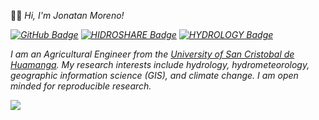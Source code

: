 
👨‍💻 <i> Hi, I'm Jonatan Moreno!</a>
<!--
<h1 align="center">
    <img src="https://readme-typing-svg.herokuapp.com/?font=Righteous&size=35&center=true&vCenter=true&width=500&height=50&duration=3000&lines=Hi+There!+👋;+I'm+Jonatan+Moreno!;" />
</h1>

<!--
👨‍💻 <i> Hi, I'm Jonatan Moreno!</a>
-->
<!--
<!--
  <img src="https://media.giphy.com/media/hvRJCLFzcasrR4ia7z/giphy.gif" width="30"></h1>
-->
<!--
[![GitHub Badge](https://img.shields.io/github/followers/giswqs?style=social)](https://github.com/giswqs?tab=followers)
[![LinkedIn Badge](https://img.shields.io/badge/My-LinkedIn-blue)](https://www.linkedin.com/in/jonatan-moreno-03417b264/)
-->
[![GitHub Badge](https://img.shields.io/badge/My-GitHub-white)](https://github.com/jonatanmoreno777)
[![HIDROSHARE Badge](https://img.shields.io/badge/HIDRO-SHARE-green)](https://www.hydroshare.org/resource/9e6676d17c854e4f8dff4dcedf8f97cb/)
[![HYDROLOGY Badge](https://img.shields.io/badge/CRAN-HYDRO-cyan)](https://cran.r-project.org/web/views/Hydrology.html)

I am an Agricultural Engineer from the [University of San Cristobal de Huamanga](https://enlinea.unsch.edu.pe/). My research interests include hydrology, hydrometeorology, geographic information science (GIS), and climate change. I am open minded for reproducible research.

 <a href="mailto:elmermorenovillafuerte@gmail.com?subject=[GitHub]%20🔥%20Prise%20de%20contact&Jonatan=Moreno%20Stan%2C%0A%0AJe%20viens%20vers%20toi%20aujourd%27hui%20apr%C3%A8s%20avoir%20vu%20ton%20profil%20GitHub%20pour%20..."><img src="https://img.shields.io/badge/e‑mail-D14836.svg?style=for-the-badge&logo=GMail&logoColor=white"/></a>
<!--
---
## 🛠️ My Favorite Tools
<code><a href="https://www.python.org/" target="_blank"><img height="45" src="https://www.vectorlogo.zone/logos/python/python-ar21.svg"></a></code>
        <code><a href="https://jupyter.org/" target="_blank"><img height="45" src="https://www.vectorlogo.zone/logos/jupyter/jupyter-ar21.svg"></a></code>
        <code><a href="https://numpy.org/" target="_blank"><img height="45" src="https://www.vectorlogo.zone/logos/numpy/numpy-ar21.svg"></a></code>
        <code><a href="https://pandas.pydata.org/" target="_blank"><img height="45" src="https://upload.wikimedia.org/wikipedia/commons/e/ed/Pandas_logo.svg"></a></code>
        <code><a href="https://matplotlib.org/" target="_blank"><img height="45" src="https://upload.wikimedia.org/wikipedia/commons/8/84/Matplotlib_icon.svg"></a></code>
-->
<!--
### 👨‍💻 Programming Languages
<!--
<p>
    <a href="https://github.com/search?q=user%3ADenverCoder1+is%3Arepo+language%3Ar"><img alt="R" src="https://img.shields.io/badge/%20-%2314354C.svg?logo=R&logoColor=white"></a>
    <a href="https://github.com/search?q=user%3ADenverCoder1+is%3Arepo+language%3Ajupyter"><img alt="R" src="https://img.shields.io/badge/%20-%2314354C.svg?logo=Jupyter&logoColor=orange"></a>
    <a href="https://github.com/search?q=user%3ADenverCoder1+is%3Arepo+language%3Aqgis"><img alt="QGIS" src="https://img.shields.io/badge/%20-%2314354C.svg?logo=QGIS&logoColor=green"></a>
    <a href="https://github.com/search?q=user%3ADenverCoder1+is%3Arepo+language%3Apython"><img alt="Python" src="https://img.shields.io/badge/Python%20-%2314354C.svg?logo=python&logoColor=white"></a>
    <a href="https://github.com/search?q=user%3ADenverCoder1+is%3Arepo+language%3Aspyder"><img alt="Spyder" src="https://raw.githubusercontent.com/spyder-ide/spyder/master/branding/logo/spyder_readme_banner.png" height="21"></a>
    <a href="https://github.com/search?q=user%3ADenverCoder1+is%3Arepo+language%3Aspyder"><img alt="Spyder" src="https://img.shields.io/badge/anaconda-42B029.svg?&style=for-the-badge&logo=anaconda&logoColor=white" height="21"></a>
 <!--
![JonatanMoreno's GitHub stats](https://github-readme-stats.vercel.app/api?username=jonatanmoreno777&show_icons=true&theme=radical)
### Open-source Projects
<!--
- **Linux:** [manjaro-linux](https://github.com/giswqs/manjaro-linux)
- **R packages:** [whiteboxR](https://github.com/giswqs/whiteboxR)
- **Python packages:** [geemap](https://github.com/giswqs/geemap) | [leafmap](https://github.com/giswqs/leafmap) | [eefolium](https://github.com/giswqs/eefolium) | [geehydro](https://github.com/giswqs/geehydro) | [lidar](https://github.com/giswqs/lidar) | [whitebox](https://github.com/giswqs/whitebox) | [whiteboxgui](https://github.com/giswqs/whiteboxgui) | [geospatial](https://github.com/giswqs/geospatial) | [pygis](https://github.com/giswqs/pygis) | [pypackage](https://github.com/giswqs/pypackage)
-->
<!--
### 🧰 Frameworks and Libraries
<!--
<p>
    <a href="#"><img alt="Xarray" src="https://img.shields.io/badge/Xarray%20-%23D00000.svg?logo=Xarray&logoColor=white"></a>
    <a href="#"><img alt="NumPy" src="https://img.shields.io/badge/Numpy%20-%23013243.svg?logo=numpy&logoColor=white"></a>
    <a href="#"><img alt="Pandas" src="https://img.shields.io/badge/Pandas%20-%23150458.svg?logo=pandas&logoColor=white"></a>
    <a href="#"><img alt="Matplotlib" src="https://img.shields.io/badge/Matplotlib-20232A?style=for-the-badge&logo=Matplotlib&logoColor=61DAFB"></a>
    <a href="#"><img alt="Cartopy" src="https://img.shields.io/badge/Cartopy-563D7C?style=for-the-badge&logo=Cartopy&logoColor=white"></a>
</p>
<!--
![github stats](https://github-readme-stats-sigma-five.vercel.app/api?username=giswqs&show_icons=true)
![Top Langs](https://github-readme-stats-sigma-five.vercel.app/api/top-langs/?username=giswqs&langs_count=3&hide=javascript,go,html,css,tex)
-->
<!-- ![Top Langs](https://github-readme-stats.vercel.app/api/top-langs/?username=giswqs&hide_langs_below=10) -->
<!--
**jonatanmoreno777/jonatanmoreno777** is a ✨ _special_ ✨ repository because its `README.md` (this file) appears on your GitHub profile.
<!--
Here are some ideas to get you started:

- 🔭 👨‍💻 I’m currently working on ...
- 🌱 I’m currently learning ...
- 👯 I’m looking to collaborate on ...
- 🤔 I’m looking for help with ...
- 💬 Ask me about ...
- 📫 How to reach me: ...
- 😄 👨‍🎓 Pronouns: ...
- ⚡ Fun fact: ...
-->
